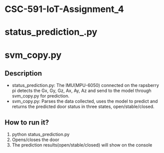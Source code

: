 # CSC-591-IoT-Assignment_4
# status_prediction_.py
# svm_copy.py

## Description
* status_prediction.py: The IMU(MPU-6050) connected on the rapsberry pi detects the Gx, Gy, Gz, Ax, Ay, Az and send to the model through svm_copy.py for prediction.
* svm_copy.py: Parses the data collected, uses the model to predict and returns the predicted door status in three states, open/stable/closed.

## How to run it?
1. python status_prediction.py
2. Opens/closes the door
3. The prediction results(open/stable/closed) will show on the console
